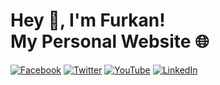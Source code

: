 <h1> Hey 👋, I'm Furkan! <br >My Personal Website 🌐</h1>


[![Facebook](https://img.shields.io/badge/facebook-%231877F2.svg?&style=for-the-badge&logo=facebook&logoColor=white)](https://facebook.com/furkankapukayaa) 
[![Twitter](https://img.shields.io/badge/twitter-%231DA1F2.svg?&style=for-the-badge&logo=twitter&logoColor=white)](https://twitter.com/furkankapukayaa) 
[![YouTube](https://img.shields.io/badge/youtube-%23FF0000.svg?&style=for-the-badge&logo=youtube&logoColor=white)](https://www.youtube.com/channel/UCwBs0J59FuWuStJIcgFgm5Q) 
[![LinkedIn](https://img.shields.io/badge/linkedin-%230077B5.svg?&style=for-the-badge&logo=linkedin&logoColor=white)](https://linkedin.com/in/furkankapukayaa) 

